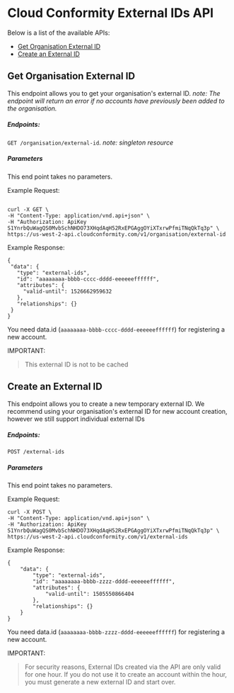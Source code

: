 # Cloud Conformity External IDs API

Below is a list of the available APIs: 

- [Get Organisation External ID](#get-organisation-external-id)
- [Create an External ID](#create-an-external-id)


## Get Organisation External ID

This endpoint allows you to get your organisation's external ID. *note: The endpoint will return an error if no accounts have previously been added to the organisation.*

##### Endpoints: 

`GET /organisation/external-id`. *note: singleton resource*

##### Parameters
This end point takes no parameters.

Example Request: 

```

curl -X GET \
-H "Content-Type: application/vnd.api+json" \
-H "Authorization: ApiKey S1YnrbQuWagQS0MvbSchNHDO73XHqdAqH52RxEPGAggOYiXTxrwPfmiTNqQkTq3p" \
https://us-west-2-api.cloudconformity.com/v1/organisation/external-id
```
Example Response: 

```
{ 
 "data": { 
   "type": "external-ids", 
   "id": "aaaaaaaa-bbbb-cccc-dddd-eeeeeeffffff", 
   "attributes": { 
     "valid-until": 1526662959632 
   }, 
   "relationships": {} 
 } 
}
```
You need data.id (`aaaaaaaa-bbbb-cccc-dddd-eeeeeeffffff`) for registering a new account.

IMPORTANT:  
> This external ID is not to be cached


## Create an External ID

This endpoint allows you to create a new temporary external ID. We recommend using your organisation's external ID for new account creation, however we still support individual external IDs

##### Endpoints: 

`POST /external-ids`

##### Parameters
This end point takes no parameters.

Example Request: 

```
curl -X POST \
-H "Content-Type: application/vnd.api+json" \
-H "Authorization: ApiKey S1YnrbQuWagQS0MvbSchNHDO73XHqdAqH52RxEPGAggOYiXTxrwPfmiTNqQkTq3p" \
https://us-west-2-api.cloudconformity.com/v1/external-ids
```
Example Response: 

```
{
    "data": {
        "type": "external-ids",
        "id": "aaaaaaaa-bbbb-zzzz-dddd-eeeeeeffffff",
        "attributes": {
            "valid-until": 1505550866404
        },
        "relationships": {}
    }
}
```
You need data.id (`aaaaaaaa-bbbb-zzzz-dddd-eeeeeeffffff`) for registering a new account.

IMPORTANT:  
> For security reasons, External IDs created via the API are only valid for one hour. If you do not use it to create an account within the hour, you must generate a new external ID and start over.

